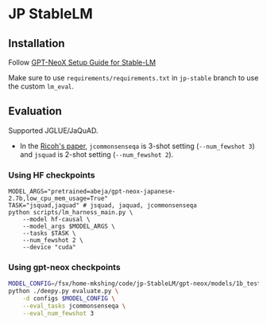 # JP StableLM
## Installation
Follow [GPT-NeoX Setup Guide for Stable-LM](https://docs.google.com/document/d/1vV4fPgv5OkBtoTqAR86f3i4_xWIbnJN3td38g8m6ieY/edit)

Make sure to use `requirements/requirements.txt` in `jp-stable` branch to use the custom `lm_eval`. 

## Evaluation
Supported JGLUE/JaQuAD. 
- In the [Ricoh's paper](https://www.anlp.jp/proceedings/annual_meeting/2023/pdf_dir/H9-4.pdf), `jcommonsenseqa` is 3-shot setting (`--num_fewshot 3`) and `jsquad` is 2-shot setting (`--num_fewshot 2`).  
### Using HF checkpoints
```
MODEL_ARGS="pretrained=abeja/gpt-neox-japanese-2.7b,low_cpu_mem_usage=True"
TASK="jsquad,jaquad" # jsquad, jaquad, jcommonsenseqa
python scripts/lm_harness_main.py \
    --model hf-causal \
    --model_args $MODEL_ARGS \
    --tasks $TASK \
    --num_fewshot 2 \
    --device "cuda" 
```

### Using gpt-neox checkpoints
```bash
MODEL_CONFIG=/fsx/home-mkshing/code/jp-StableLM/gpt-neox/models/1b_test/global_step100/configs/stable-lm-jp-1b-experimental.yml
python ./deepy.py evaluate.py \
    -d configs $MODEL_CONFIG \
    --eval_tasks jcommonsenseqa \
    --eval_num_fewshot 3
```